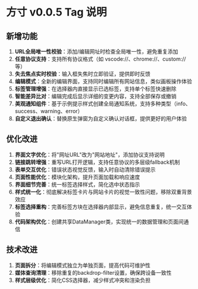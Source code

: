 # 方寸 v0.0.5 Tag 说明

## 新增功能
1. **URL全局唯一性校验**：添加/编辑网址时检查全局唯一性，避免重复添加
2. **任意协议支持**：支持所有协议格式（如 vscode://、chrome://、custom:// 等）
3. **失去焦点实时校验**：输入框失焦时立即验证，提供即时反馈
4. **编辑模式**：全新的编辑界面，支持同时编辑所有网站信息，类似画板操作体验
5. **标签管理增强**：在选择器内直接显示已选标签，支持单个标签快速删除
6. **智能差异比对**：编辑完成后显示详细的变更内容，支持全部保存或撤销
7. **美观通知组件**：基于示例提示样式创建全局通知系统，支持多种类型（info、success、warning、error）
8. **自定义退出确认**：替换原生弹窗为自定义确认对话框，提供更好的用户体验

## 优化改进
1. **界面文字优化**：将"网址URL"改为"网站地址"，添加协议支持说明
2. **链接跳转增强**：重写URL打开逻辑，支持任意协议的多层级fallback机制
3. **表单交互优化**：错误状态视觉反馈，输入时自动清除错误提示
4. **页面性能优化**：模块化架构，提升页面加载和响应速度
5. **界面细节完善**：统一标签选择样式，简化选中状态指示
6. **样式统一化**：彻底解决标签卡片与网站卡片的视觉一致性问题，移除双重背景效应
7. **标签选择重构**：完善标签方块在选择器内部显示，避免信息重复，统一交互体验
8. **代码架构优化**：创建共享DataManager类，实现统一的数据管理和页面间通信

## 技术改进
1. **页面拆分**：将编辑模式独立为单独页面，提高代码可维护性
2. **媒体查询清理**：移除重复的backdrop-filter设置，确保跨设备一致性
3. **样式层级优化**：简化CSS选择器，减少样式冲突和渲染负担 